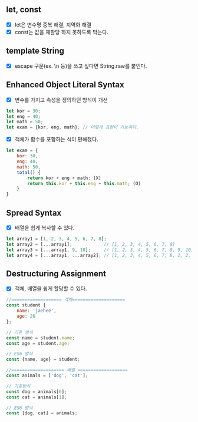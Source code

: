 ## let, const
- [x] let은 변수명 중복 해결, 지역화 해결
- [x] const는 값을 재할당 하지 못하도록 막는다.

## template String
- [x] escape 구문(ex. \n 등)을 쓰고 싶다면 String.raw를 붙인다.

## Enhanced Object Literal Syntax
- [x] 변수를 가지고 속성을 정의하던 방식이 개선
```javascript
let kor = 30;
let eng = 40;
let math = 50;
let exam = {kor, eng, math}; // 이렇게 표현이 가능하다.
```
- [x] 객체가 함수를 포함하는 식이 편해졌다.
```javascript
let exam = {
    kor: 30,
    eng: 40,
    math: 50,
    total() {
        return kor + eng + math; (X)
        return this.kor + this.eng + this.math; (O)
    }
}
```

## Spread Syntax
- [x] 배열을 쉽게 복사할 수 있다.
```javascript
let array1 = [1, 2, 3, 4, 5, 6, 7, 8];
let array2 = [...array1];            // [1, 2, 3, 4, 5, 6, 7, 8]
let array3 = [...array1, 9, 10];     // [1, 2, 3, 4, 5, 6, 7, 8, 9, 10]
let array4 = [...array1, ...array2]; // [1, 2, 3, 4, 5, 6, 7, 8, 1, 2, 3, 4, 5, 6, 7, 8];
```

## Destructuring Assignment
- [x] 객체, 배열을 쉽게 할당할 수 있다.
```javascript
//=================== 객체====================
const student {
    name: 'jaehee',
    age: 26
};

// 기존 방식
const name = student.name;
const age = student.age;

// ES6 방식
const {name, age} = student;

//==================== 배열 ===================
const animals = ['dog', 'cat'];

// 기존방식
const dog = animals[0];
const cat = animals[1];

// ES6 방식
const [dog, cat] = animals;
```









